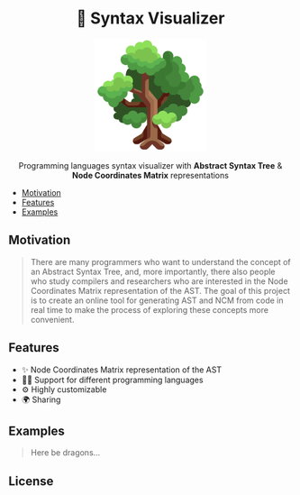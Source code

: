 <h1 align="center"> 🔭 Syntax Visualizer </h1>

<p align="center">
<img src="assets/tree.png" width="200">
</p>

<p align="center">
Programming languages syntax visualizer with
<b>Abstract Syntax Tree</b>
&
<b>Node Coordinates Matrix</b> 
representations
</p>

- [Motivation](#motivation)
- [Features](#features)
- [Examples](#examples)

## Motivation

> There are many programmers who want to understand the concept of an
> Abstract Syntax Tree, and, more importantly, there also people who study
> compilers and researchers who are interested in the Node Coordinates Matrix
> representation of the AST. The goal of this project is to create an online
> tool for generating AST and NCM from code in real time to make the process
> of exploring these concepts more convenient.

## Features

- ✨ Node Coordinates Matrix representation of the AST
- 👨‍💻️ Support for different programming languages
- ⚙️ Highly customizable
- 🌍 Sharing

## Examples

> Here be dragons...

## License 


